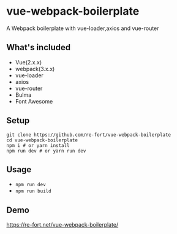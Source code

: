 vue-webpack-boilerplate
======================

A Webpack boilerplate with vue-loader,axios and vue-router

## What's included
- Vue(2.x.x)
- webpack(3.x.x)
- vue-loader
- axios
- vue-router
- Bulma
- Font Awesome

## Setup
```
git clone https://github.com/re-fort/vue-webpack-boilerplate
cd vue-webpack-boilerplate
npm i # or yarn install
npm run dev # or yarn run dev
```

## Usage
- `npm run dev`
- `npm run build`

## Demo
https://re-fort.net/vue-webpack-boilerplate/